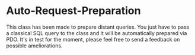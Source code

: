 # Auto-Request-Preparation
This class has been made to prepare distant queries. You just have to pass a classical SQL query to the class and it will be automatically prepared via PDO. It's in test for the moment, please feel free to send a feedback on possible ameliorations.
